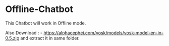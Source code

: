 # Offline-Chatbot
This Chatbot will work in Offline mode.


Also Download : - https://alphacephei.com/vosk/models/vosk-model-en-in-0.5.zip and extract it in same folder.
